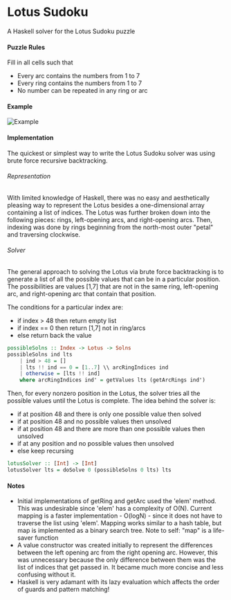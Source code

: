 # Lotus Sudoku
A Haskell solver for the Lotus Sudoku puzzle

#### Puzzle Rules
Fill in all cells such that
* Every arc contains the numbers from 1 to 7
* Every ring contains the numbers from 1 to 7
* No number can be repeated in any ring or arc

#### Example
![Example](https://cloud.githubusercontent.com/assets/10108593/14727426/5fddf394-07f0-11e6-9fa3-1d3b132627d9.JPG)

#### Implementation
The quickest or simplest way to write the Lotus Sudoku solver was using brute force recursive backtracking.

###### Representation
With limited knowledge of Haskell, there was no easy and aesthetically pleasing way to represent the Lotus besides a one-dimensional array containing a list of indices. The Lotus was further broken down into the following pieces: rings, left-opening arcs, and right-opening arcs. Then, indexing was done by rings beginning from the north-most outer "petal" and traversing clockwise.

###### Solver
The general approach to solving the Lotus via brute force backtracking is to generate a list of all the possible values that can be in a particular position. The possibilities are values [1,7] that are not in the same ring, left-opening arc, and right-opening arc that contain that position.

The conditions for a particular index are:
* if index > 48 then return empty list
* if index == 0 then return [1,7] not in ring/arcs
* else return back the value

```haskell
possibleSolns :: Index -> Lotus -> Solns
possibleSolns ind lts
    | ind > 48 = []
    | lts !! ind == 0 = [1..7] \\ arcRingIndices ind
    | otherwise = [lts !! ind]
    where arcRingIndices ind' = getValues lts (getArcRings ind')
```

Then, for every nonzero position in the Lotus, the solver tries all the possible values until the Lotus is complete. The idea behind the solver is:
* if at position 48 and there is only one possible value then solved
* if at position 48 and no possible values then unsolved
* if at position 48 and there are more than one possible values then unsolved
* if at any position and no possible values then unsolved
* else keep recursing

```haskell
lotusSolver :: [Int] -> [Int]
lotusSolver lts = doSolve 0 (possibleSolns 0 lts) lts
```

#### Notes
* Initial implementations of getRing and getArc used the 'elem' method. This was undesirable since 'elem' has a complexity of O(N). Current mapping is a faster implementation - O(logN) - since it does not have to traverse the list using 'elem'. Mapping works similar to a hash table, but map is implemented as a binary search tree. Note to self: "map" is a life-saver function
* A value constructor was created initially to represent the differences between the left opening arc from the right opening arc. However, this was unnecessary because the only difference between them was the list of indices that get passed in. It became much more concise and less confusing without it.
* Haskell is very adamant with its lazy evaluation which affects the order of guards and pattern matching!
